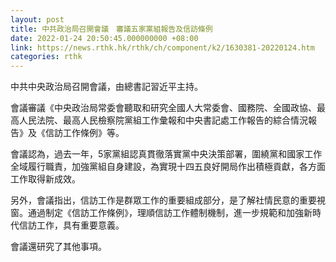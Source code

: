 ```yaml
---
layout: post
title: 中共政治局召開會議　審議五家黨組報告及信訪條例
date: 2022-01-24 20:50:45.000000000 +08:00
link: https://news.rthk.hk/rthk/ch/component/k2/1630381-20220124.htm
categories: rthk
---
```


中共中央政治局召開會議，由總書記習近平主持。

會議審議《中央政治局常委會聽取和研究全國人大常委會、國務院、全國政協、最高人民法院、最高人民檢察院黨組工作彙報和中央書記處工作報告的綜合情況報告》及《信訪工作條例》等。

會議認為，過去一年，5家黨組認真貫徹落實黨中央決策部署，圍繞黨和國家工作全域履行職責，加強黨組自身建設，為實現十四五良好開局作出積極貢獻，各方面工作取得新成效。

另外，會議指出，信訪工作是群眾工作的重要組成部分，是了解社情民意的重要視窗。通過制定《信訪工作條例》，理順信訪工作體制機制，進一步規範和加強新時代信訪工作，具有重要意義。

會議還研究了其他事項。
